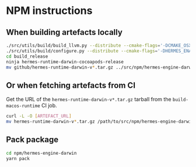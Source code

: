 # NPM instructions

## When building artefacts locally

```bash
./src/utils/build/build_llvm.py --distribute --cmake-flags='-DCMAKE_OSX_DEPLOYMENT_TARGET:STRING=10.13 -DCMAKE_OSX_ARCHITECTURES:STRING=x86_64;arm64'
./src/utils/build/configure.py --distribute --cmake-flags='-DHERMES_ENABLE_DEBUGGER:BOOLEAN=true -DHERMES_ENABLE_FUZZING:BOOLEAN=false -DHERMES_ENABLE_TEST_SUITE:BOOLEAN=false -DHERMES_BUILD_APPLE_FRAMEWORK:BOOLEAN=true -DHERMES_BUILD_APPLE_DSYM:BOOLEAN=true -DCMAKE_OSX_DEPLOYMENT_TARGET:STRING=10.13 -DCMAKE_OSX_ARCHITECTURES:STRING=x86_64;arm64 -DCMAKE_INSTALL_PREFIX:PATH=../destroot' build
cd build_release
ninja hermes-runtime-darwin-cocoapods-release
mv github/hermes-runtime-darwin-v*.tar.gz ../src/npm/hermes-engine-darwin/
```

## Or when fetching artefacts from CI

Get the URL of the `hermes-runtime-darwin-v*.tar.gz` tarball from the `build-macos-runtime` CI job.

```bash
curl -L -O [ARTEFACT_URL]
mv hermes-runtime-darwin-v*.tar.gz /path/to/src/npm/hermes-engine-darwin/
```

## Pack package

```bash
cd npm/hermes-engine-darwin
yarn pack
```
